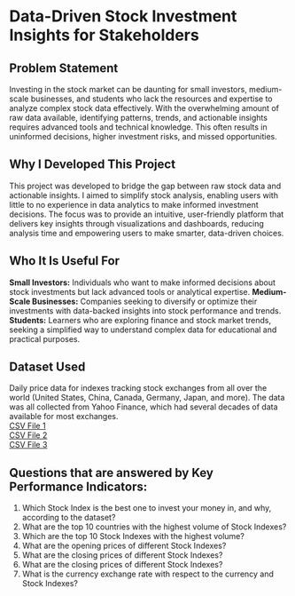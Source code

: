 # Data-Driven Stock Investment Insights for Stakeholders

<h2>Problem Statement</h2>
Investing in the stock market can be daunting for small investors, medium-scale businesses, and students who lack the resources and expertise to analyze complex stock data effectively. With the overwhelming amount of raw data available, identifying patterns, trends, and actionable insights requires advanced tools and technical knowledge. This often results in uninformed decisions, higher investment risks, and missed opportunities.

<h2>Why I Developed This Project</h2>
This project was developed to bridge the gap between raw stock data and actionable insights. I aimed to simplify stock analysis, enabling users with little to no experience in data analytics to make informed investment decisions. The focus was to provide an intuitive, user-friendly platform that delivers key insights through visualizations and dashboards, reducing analysis time and empowering users to make smarter, data-driven choices.

<h2>Who It Is Useful For</h2>
<b>Small Investors:</b> Individuals who want to make informed decisions about stock investments but lack advanced tools or analytical expertise.
<b>Medium-Scale Businesses:</b> Companies seeking to diversify or optimize their investments with data-backed insights into stock performance and trends.<br>
<b>Students:</b> Learners who are exploring finance and stock market trends, seeking a simplified way to understand complex data for educational and practical purposes.

<h2>Dataset Used</h2>
Daily price data for indexes tracking stock exchanges from all over the world (United States, China, Canada, Germany, Japan, and more). The data was all collected from Yahoo Finance, which had several decades of data available for most exchanges.<br>
<a href="https://github.com/PrachiKhatri22/Data-Driven-Stock-Investment-Insights-for-Stakeholders-/blob/main/indexData.csv">CSV File 1 </a> <br>
<a href="https://github.com/PrachiKhatri22/Data-Driven-Stock-Investment-Insights-for-Stakeholders-/blob/main/indexInfo.csv">CSV File 2 </a> <br>
<a href="https://github.com/PrachiKhatri22/Data-Driven-Stock-Investment-Insights-for-Stakeholders-/blob/main/indexProcessed.csv">CSV File 3 </a> <br>

<h2>Questions that are answered by Key Performance Indicators:</h2>
<ol>
  <li>Which Stock Index is the best one to invest your money in, and why, according to the dataset?</li>
  <li>What are the top 10 countries with the highest volume of Stock Indexes?</li>
  <li>Which are the top 10 Stock Indexes with the highest volume?</li>
  <li>What are the opening prices of different Stock Indexes?</li>
  <li>What are the closing prices of different Stock Indexes?</li>
  <li>What are the closing prices of different Stock Indexes?</li>
  <li>What is the currency exchange rate with respect to the currency and Stock Indexes?</li>
</ol> 













